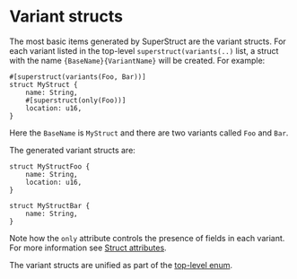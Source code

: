 # Variant structs

The most basic items generated by SuperStruct are the variant structs. For each
variant listed in the top-level `superstruct(variants(..)` list, a struct with
the name `{BaseName}{VariantName}` will be created. For example:

```rust,no_run,no_playground
#[superstruct(variants(Foo, Bar))]
struct MyStruct {
    name: String,
    #[superstruct(only(Foo))]
    location: u16,
}
```

Here the `BaseName` is `MyStruct` and there are two variants called `Foo` and `Bar`.

The generated variant structs are:

```rust,no_run,no_playground
struct MyStructFoo {
    name: String,
    location: u16,
}

struct MyStructBar {
    name: String,
}
```

Note how the `only` attribute controls the presence of fields in each variant.
For more information see [Struct attributes](../config/struct.md).

The variant structs are unified as part of the [top-level enum](./enum.md).
